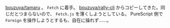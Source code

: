 [bouzuya/tamaru][] 。 `Fetch` に着手。 [bouzuya/rally-cli][] からコピーしてきた。同じだとつまらないので、 `Fetch.js` を薄くしようとしている。 PureScript 側で `Foreign` を操作しようとするも、自在に操れず……。

[bouzuya/tamaru]: https://github.com/bouzuya/tamaru
[bouzuya/rally-cli]: https://github.com/bouzuya/rally-cli
